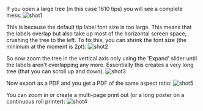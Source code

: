 
If you open a large tree (in this case 1610 tips) you will see a complete mess:
![shot1](https://github.com/rambaut/figtree/blob/master/doc/shot1.png)

This is because the default tip label font size is too large. This means that the labels overlap but also take up most of the horizontal screen space, crushing the tree to the left. To fix this, you can shrink the font size (the minimum at the moment is 2pt):
![shot2](https://github.com/rambaut/figtree/blob/master/doc/shot2.png)

So now zoom the tree in the vertical axis only using the 'Expand' slider until the labels aren't overlapping any more. Essentially this creates a very long tree (that you can scroll up and down).
![shot3](https://github.com/rambaut/figtree/blob/master/doc/shot3.png)

Now export as a PDF and you get a PDF of the same aspect ratio:
![shot5](https://github.com/rambaut/figtree/blob/master/doc/shot5.png)

You can zoom in or create a multi-page print out (or a long poster on a continuous roll printer):
![shot4](https://github.com/rambaut/figtree/blob/master/doc/shot4.png)
